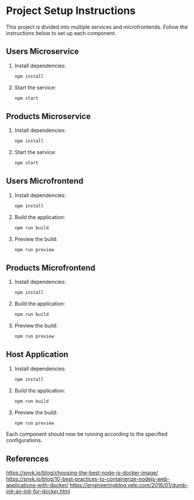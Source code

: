 # Project Setup Instructions

This project is divided into multiple services and microfrontends. Follow the instructions below to set up each component.

## Users Microservice

1. Install dependencies:
   ```bash
   npm install
   ```
2. Start the service:
   ```bash
   npm start
   ```

## Products Microservice

1. Install dependencies:
   ```bash
   npm install
   ```
2. Start the service:
   ```bash
   npm start
   ```

## Users Microfrontend

1. Install dependencies:
   ```bash
   npm install
   ```
2. Build the application:
   ```bash
   npm run build
   ```
3. Preview the build:
   ```bash
   npm run preview
   ```

## Products Microfrontend

1. Install dependencies:
   ```bash
   npm install
   ```
2. Build the application:
   ```bash
   npm run build
   ```
3. Preview the build:
   ```bash
   npm run preview
   ```

## Host Application

1. Install dependencies:
   ```bash
   npm install
   ```
2. Build the application:
   ```bash
   npm run build
   ```
3. Preview the build:
   ```bash
   npm run preview
   ```

Each component should now be running according to the specified configurations.

## References

https://snyk.io/blog/choosing-the-best-node-js-docker-image/
https://snyk.io/blog/10-best-practices-to-containerize-nodejs-web-applications-with-docker/
https://engineeringblog.yelp.com/2016/01/dumb-init-an-init-for-docker.html
